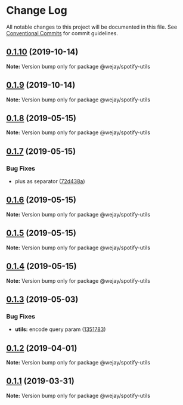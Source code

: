 # Change Log

All notable changes to this project will be documented in this file.
See [Conventional Commits](https://conventionalcommits.org) for commit guidelines.

## [0.1.10](https://github.com/Iteam1337/wejay-utils/compare/@wejay/spotify-utils@0.1.9...@wejay/spotify-utils@0.1.10) (2019-10-14)

**Note:** Version bump only for package @wejay/spotify-utils





## [0.1.9](https://github.com/Iteam1337/wejay-utils/compare/@wejay/spotify-utils@0.1.8...@wejay/spotify-utils@0.1.9) (2019-10-14)

**Note:** Version bump only for package @wejay/spotify-utils





## [0.1.8](https://github.com/Iteam1337/wejay-utils/compare/@wejay/spotify-utils@0.1.7...@wejay/spotify-utils@0.1.8) (2019-05-15)

**Note:** Version bump only for package @wejay/spotify-utils





## [0.1.7](https://github.com/Iteam1337/wejay-utils/compare/@wejay/spotify-utils@0.1.6...@wejay/spotify-utils@0.1.7) (2019-05-15)


### Bug Fixes

* plus as separator ([72d438a](https://github.com/Iteam1337/wejay-utils/commit/72d438a))





## [0.1.6](https://github.com/Iteam1337/wejay-utils/compare/@wejay/spotify-utils@0.1.5...@wejay/spotify-utils@0.1.6) (2019-05-15)

**Note:** Version bump only for package @wejay/spotify-utils





## [0.1.5](https://github.com/Iteam1337/wejay-utils/compare/@wejay/spotify-utils@0.1.4...@wejay/spotify-utils@0.1.5) (2019-05-15)

**Note:** Version bump only for package @wejay/spotify-utils





## [0.1.4](https://github.com/Iteam1337/wejay-utils/compare/@wejay/spotify-utils@0.1.3...@wejay/spotify-utils@0.1.4) (2019-05-15)

**Note:** Version bump only for package @wejay/spotify-utils





## [0.1.3](https://github.com/Iteam1337/wejay-utils/compare/@wejay/spotify-utils@0.1.2...@wejay/spotify-utils@0.1.3) (2019-05-03)


### Bug Fixes

* **utils:** encode query param ([1351783](https://github.com/Iteam1337/wejay-utils/commit/1351783))





## [0.1.2](https://github.com/Iteam1337/wejay-utils/compare/@wejay/spotify-utils@0.1.1...@wejay/spotify-utils@0.1.2) (2019-04-01)

**Note:** Version bump only for package @wejay/spotify-utils





## [0.1.1](https://github.com/Iteam1337/wejay-utils/compare/@wejay/spotify-utils@0.1.0...@wejay/spotify-utils@0.1.1) (2019-03-31)

**Note:** Version bump only for package @wejay/spotify-utils
